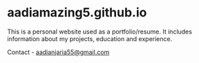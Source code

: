 # aadiamazing5.github.io

This is a personal website used as a portfolio/resume. It includes information about my projects, education and experience.

Contact - aadianjaria55@gmail.com
